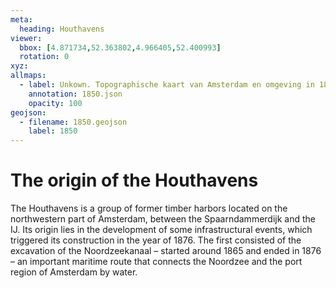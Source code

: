 ```yaml
---
meta:
  heading: Houthavens
viewer:
  bbox: [4.871734,52.363802,4.966405,52.400993]
  rotation: 0
xyz:
allmaps:
  - label: Unkown. Topographische kaart van Amsterdam en omgeving in 1850. Scale 1:50000. National Archief.
    annotation: 1850.json
    opacity: 100
geojson:
  - filename: 1850.geojson
    label: 1850
---
```

# The origin of the Houthavens
The Houthavens is a group of former timber harbors located on the northwestern part of Amsterdam, between the Spaarndammerdijk and the IJ. Its origin lies in the development of some infrastructural events, which triggered its construction in the year of 1876. The first consisted of the excavation of the Noordzeekanaal – started around 1865 and ended in 1876 – an important maritime route that connects the Noordzee and the port region of Amsterdam by water.